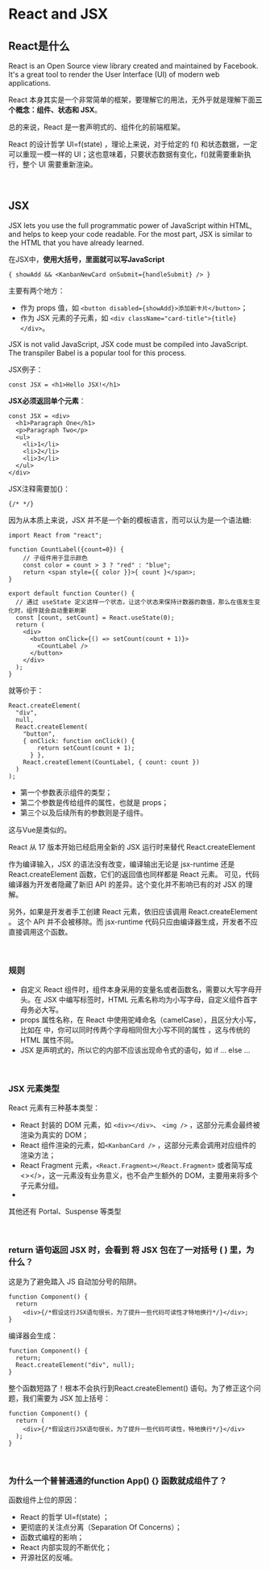 # React and JSX

## React是什么
React is an Open Source view library created and maintained by Facebook. It's a great tool to render the User Interface (UI) of modern web applications.

React 本身其实是一个非常简单的框架，要理解它的用法，无外乎就是理解下面<strong>三个概念：组件、状态和 JSX</strong>。

总的来说，React 是一套声明式的、组件化的前端框架。

React 的设计哲学 UI=f(state) ，理论上来说，对于给定的 f() 和状态数据，一定可以重现一模一样的 UI；这也意味着，只要状态数据有变化，f()就需要重新执行，整个 UI 需要重新渲染。

<br>

## JSX
JSX lets you use the full programmatic power of JavaScript within HTML, and helps to keep your code readable. For the most part, JSX is similar to the HTML that you have already learned.

在JSX中，<strong>使用大括号，里面就可以写JavaScript</strong>
```
{ showAdd && <KanbanNewCard onSubmit={handleSubmit} /> }
```
主要有两个地方：
- 作为 props 值，如 `<button disabled={showAdd}>添加新卡片</button>`；
- 作为 JSX 元素的子元素，如 `<div className="card-title">{title}</div>`。

JSX is not valid JavaScript, JSX code must be compiled into JavaScript. The transpiler Babel is a popular tool for this process.

JSX例子：
```
const JSX = <h1>Hello JSX!</h1>
```

<strong>JSX必须返回单个元素</strong>：
```
const JSX = <div>
  <h1>Paragraph One</h1>
  <p>Paragraph Two</p>
  <ul>
    <li>1</li>
    <li>2</li>
    <li>3</li>
  </ul>
</div>
```

JSX注释需要加{}：
```
{/* */} 
```

因为从本质上来说，JSX 并不是一个新的模板语言，而可以认为是一个语法糖:
```
import React from "react";

function CountLabel({count=0}) {  
    // 子组件用于显示颜色  
    const color = count > 3 ? "red" : "blue";  
    return <span style={{ color }}>{ count }</span>;
}

export default function Counter() {
  // 通过 useState 定义这样一个状态，让这个状态来保持计数器的数值，那么在值发生变化时，组件就会自动重新刷新
  const [count, setCount] = React.useState(0);
  return (
    <div>
      <button onClick={() => setCount(count + 1)}>
        <CountLabel />
      </button>
    </div>
  );
}
```
就等价于：
```
React.createElement(
  "div",
  null,
  React.createElement(
    "button",
    { onClick: function onClick() {
        return setCount(count + 1);
      } },
    React.createElement(CountLabel, { count: count })
  )
);
```
- 第一个参数表示组件的类型；
- 第二个参数是传给组件的属性，也就是 props；
- 第三个以及后续所有的参数则是子组件。
  
这与Vue是类似的。

React 从 17 版本开始已经启用全新的 JSX 运行时来替代 React.createElement

作为编译输入，JSX 的语法没有改变，编译输出无论是 jsx-runtime 还是 React.createElement 函数，它们的返回值也同样都是 React 元素。
可见，代码编译器为开发者隐藏了新旧 API 的差异。这个变化并不影响已有的对 JSX 的理解。

另外，如果是开发者手工创建 React 元素，依旧应该调用 React.createElement 。
这个 API 并不会被移除。而 jsx-runtime 代码只应由编译器生成，开发者不应直接调用这个函数。

<br>

### 规则
- 自定义 React 组件时，组件本身采用的变量名或者函数名，需要以大写字母开头。在 JSX 中编写标签时，HTML 元素名称均为小写字母，自定义组件首字母务必大写。
- props 属性名称，在 React 中使用驼峰命名（camelCase），且区分大小写，比如在 <FileCard filename="文件名" fileName="另一个文件名" /> 中，你可以同时传两个字母相同但大小写不同的属性 ，这与传统的 HTML 属性不同。
- JSX 是声明式的，所以它的内部不应该出现命令式的语句，如 if ... else ...
  
<br>

### JSX 元素类型
React 元素有三种基本类型：
- React 封装的 DOM 元素，如 `<div></div>`、 `<img />` ，这部分元素会最终被渲染为真实的 DOM；
- React 组件渲染的元素，如`<KanbanCard />` ，这部分元素会调用对应组件的渲染方法；
- React Fragment 元素，`<React.Fragment></React.Fragment>` 或者简写成 <></>，这一元素没有业务意义，也不会产生额外的 DOM，主要用来将多个子元素分组。
- 
其他还有 Portal、Suspense 等类型

<br>

### return 语句返回 JSX 时，会看到 将 JSX 包在了一对括号 ( ) 里，为什么？
这是为了避免踏入 JS 自动加分号的陷阱。
```
function Component() {
  return 
    <div>{/*假设这行JSX语句很长，为了提升一些代码可读性才特地换行*/}</div>;
}
```
编译器会生成：
```
function Component() {
  return;
  React.createElement("div", null);
}
```
整个函数短路了！根本不会执行到React.createElement() 语句。为了修正这个问题，我们需要为 JSX 加上括号：
```
function Component() {
  return (
    <div>{/*假设这行JSX语句很长，为了提升一些代码可读性，特地换行*/}</div>
  );
}
```

<br>

### 为什么一个普普通通的function App() {} 函数就成组件了？
函数组件上位的原因：
- React 的哲学 UI=f(state) ；
- 更彻底的关注点分离（Separation Of Concerns）；
- 函数式编程的影响；
- React 内部实现的不断优化；
- 开源社区的反哺。